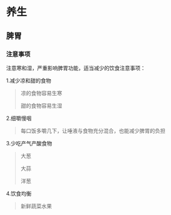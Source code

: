 # 养生

## 脾胃

### 注意事项

注意寒和湿，严重影响脾胃功能，适当减少的饮食注意事项：

1.减少凉和甜的食物

> 凉的食物容易生寒
>
> 甜的食物容易生湿

2.细嚼慢咽

>每口饭多嚼几下，让唾液与食物充分混合，也能减少脾胃的负担

3.少吃产气产酸食物

>大葱
>
>大蒜
>
>洋葱

4.饮食均衡

> 新鲜蔬菜水果

